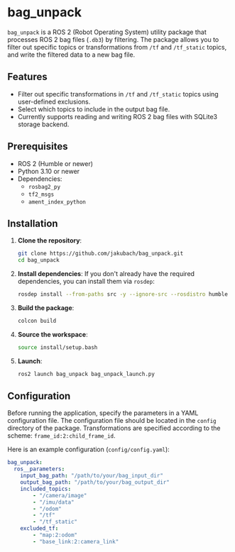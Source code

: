 # bag_unpack

`bag_unpack` is a ROS 2 (Robot Operating System) utility package that processes ROS 2 bag files (`.db3`) by filtering. The package allows you to filter out specific topics or transformations from `/tf` and `/tf_static` topics, and write the filtered data to a new bag file.

## Features

- Filter out specific transformations in `/tf` and `/tf_static` topics using user-defined exclusions.
- Select which topics to include in the output bag file.
- Currently supports reading and writing ROS 2 bag files with SQLite3 storage backend.

## Prerequisites

- ROS 2 (Humble or newer)
- Python 3.10 or newer
- Dependencies:
  - `rosbag2_py`
  - `tf2_msgs`
  - `ament_index_python`

## Installation

1. **Clone the repository**:
    ```bash
    git clone https://github.com/jakubach/bag_unpack.git
    cd bag_unpack
    ```

2. **Install dependencies**:
    If you don't already have the required dependencies, you can install them via `rosdep`:
    ```bash
    rosdep install --from-paths src -y --ignore-src --rosdistro humble
    ```

3. **Build the package**:
    ```bash
    colcon build
    ```

4. **Source the workspace**:
    ```bash
    source install/setup.bash
    ```
5. **Launch**:
    ```bash
    ros2 launch bag_unpack bag_unpack_launch.py
    ```

## Configuration

Before running the application, specify the parameters in a YAML configuration file. The configuration file should be located in the `config` directory of the package. Transformations are specified according to the scheme: `frame_id:2:child_frame_id`.

Here is an example configuration (`config/config.yaml`):

```yaml
bag_unpack:
  ros__parameters:
    input_bag_path: "/path/to/your/bag_input_dir"
    output_bag_path: "/path/to/your/bag_output_dir"
    included_topics:
        - "/camera/image"
        - "/imu/data"
        - "/odom"
        - "/tf"
        - "/tf_static"
    excluded_tf:
        - "map:2:odom"
        - "base_link:2:camera_link"
